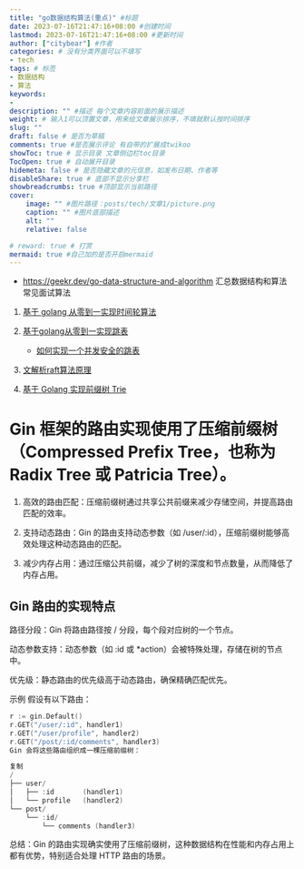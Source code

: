 ```yaml
---
title: "go数据结构算法(重点)" #标题
date: 2023-07-16T21:47:16+08:00 #创建时间
lastmod: 2023-07-16T21:47:16+08:00 #更新时间
author: ["citybear"] #作者
categories: # 没有分类界面可以不填写
- tech
tags: # 标签
- 数据结构
- 算法
keywords: 
- 
description: "" #描述 每个文章内容前面的展示描述
weight: # 输入1可以顶置文章，用来给文章展示排序，不填就默认按时间排序
slug: ""
draft: false # 是否为草稿
comments: true #是否展示评论 有自带的扩展成twikoo
showToc: true # 显示目录 文章侧边栏toc目录
TocOpen: true # 自动展开目录
hidemeta: false # 是否隐藏文章的元信息，如发布日期、作者等
disableShare: true # 底部不显示分享栏
showbreadcrumbs: true #顶部显示当前路径
cover:
    image: "" #图片路径：posts/tech/文章1/picture.png
    caption: "" #图片底部描述
    alt: ""
    relative: false

# reward: true # 打赏
mermaid: true #自己加的是否开启mermaid
---
```

- https://geekr.dev/go-data-structure-and-algorithm 汇总数据结构和算法 常见面试算法

1. [基于 golang 从零到一实现时间轮算法](https://zhuanlan.zhihu.com/p/658079556)
2. [基于golang从零到一实现跳表](https://zhuanlan.zhihu.com/p/620291031)
   - [如何实现一个并发安全的跳表](https://zhuanlan.zhihu.com/p/622177029)

3. [文解析raft算法原理](https://zhuanlan.zhihu.com/p/600147978)

4. [基于 Golang 实现前缀树 Trie](https://zhuanlan.zhihu.com/p/642258329)

# Gin 框架的路由实现使用了压缩前缀树（Compressed Prefix Tree，也称为 Radix Tree 或 Patricia Tree）。

1. 高效的路由匹配：压缩前缀树通过共享公共前缀来减少存储空间，并提高路由匹配的效率。

2. 支持动态路由：Gin 的路由支持动态参数（如 /user/:id），压缩前缀树能够高效处理这种动态路由的匹配。

3. 减少内存占用：通过压缩公共前缀，减少了树的深度和节点数量，从而降低了内存占用。

## Gin 路由的实现特点
路径分段：Gin 将路由路径按 / 分段，每个段对应树的一个节点。

动态参数支持：动态参数（如 :id 或 *action）会被特殊处理，存储在树的节点中。

优先级：静态路由的优先级高于动态路由，确保精确匹配优先。

示例
假设有以下路由：

``` go
r := gin.Default()
r.GET("/user/:id", handler1)
r.GET("/user/profile", handler2)
r.GET("/post/:id/comments", handler3)
Gin 会将这些路由组织成一棵压缩前缀树：

复制
/
├── user/
│   ├── :id       (handler1)
│   └── profile   (handler2)
└── post/
    └── :id/
        └── comments (handler3)
```
总结：Gin 的路由实现确实使用了压缩前缀树，这种数据结构在性能和内存占用上都有优势，特别适合处理 HTTP 路由的场景。